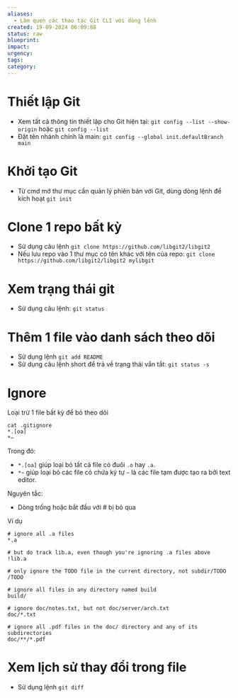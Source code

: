 ```yaml
---
aliases:
  - Làm quen các thao tác Git CLI với dòng lệnh
created: 19-09-2024 06:09:88
status: raw
blueprint: 
impact: 
urgency: 
tags: 
category:
---
```

# Thiết lập Git

- Xem tất cả thông tin thiết lập cho Git hiện tại: `git config --list --show-origin` hoặc `git config --list`
- Đặt tên nhánh chính là main: `git config --global init.defaultBranch main`

# Khởi tạo Git
- Từ cmd mở thư mục cần quản lý phiên bản với Git, dùng dòng lệnh để kích hoạt `git init`
# Clone 1 repo bất kỳ

- Sử dụng câu lệnh `git clone https://github.com/libgit2/libgit2`
- Nếu lưu repo vào 1 thư mục có tên khác với tên của repo: `git clone https://github.com/libgit2/libgit2 mylibgit`
# Xem trạng thái git

- Sử dụng câu lệnh: `git status`
# Thêm 1 file vào danh sách theo dõi

- Sử dụng lệnh `git add README`
- Sử dụng câu lệnh short để trả về trạng thái vắn tắt: `git status -s`
# Ignore

Loại trừ 1 file bất kỳ để bỏ theo dõi
```
cat .gitignore
*.[oa]
*~
```
Trong đó: 
- `*.[oa]` giúp loại bỏ tất cả file có đuôi `.o` hay `.a`.
- `*~` giúp loại bỏ các file có chứa ký tự `~` là các file tạm được tạo ra bởi text editor.

Nguyên tắc:
- Dòng trống hoặc bắt đầu với # bị bỏ qua

Ví dụ
```
# ignore all .a files
*.a

# but do track lib.a, even though you're ignoring .a files above
!lib.a

# only ignore the TODO file in the current directory, not subdir/TODO
/TODO

# ignore all files in any directory named build
build/

# ignore doc/notes.txt, but not doc/server/arch.txt
doc/*.txt

# ignore all .pdf files in the doc/ directory and any of its subdirectories
doc/**/*.pdf
```

# Xem lịch sử thay đổi trong file

- Sử dụng lệnh `git diff`